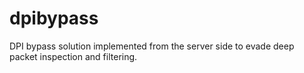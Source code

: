 # dpibypass

DPI bypass solution implemented from the server side to evade deep packet inspection and filtering.
